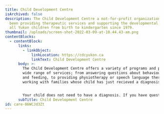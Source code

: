 ```yaml
---
title: Child Development Centre
isArchived: false
description: The Child Development Centre a not-for-profit organization that has
  been providing therapeutic services and supporting the developmental needs of
  all Yukon children from birth to kindergarten since 1979.
thumbnail: /uploads/screen-shot-2022-03-09-at-10.44.43-am.png
contentBlocks:
  - contentBlock:
      links:
        - linkObject:
            linkLocation: https://cdcyukon.ca
            linkText: Child Development Centre
      body: >-
        The Child Development Centre offers a variety of programs and provide a
        wide range of services; from answering questions about behaviour, sleep
        and feeding, to providing physiotherapy or speech language therapy, to
        working with families whose child has just recieved a diagnosis. 


        Your child does not need to have a diagnosis. If you have questions about your child's development, they are a great resource to access. For more information about the Child Development Centre, check out their website below.
      subTitle: Child Development Centre
id: care-86WCJd3Zt
---
```

